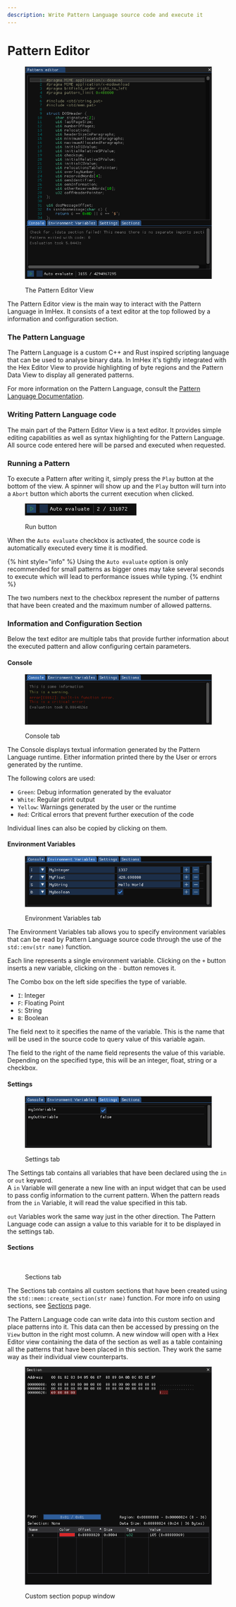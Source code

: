 ```yaml
---
description: Write Pattern Language source code and execute it
---
```


# Pattern Editor

<figure><img src="../.gitbook/assets/views/pattern_editor.png" alt=""><figcaption><p>The Pattern Editor View</p></figcaption></figure>

The Pattern Editor view is the main way to interact with the Pattern Language in ImHex. It consists of a text editor at the top followed by a information and configuration section.

### The Pattern Language

The Pattern Language is a custom C++ and Rust inspired scripting language that can be used to analyse binary data. In ImHex it's tightly integrated with the Hex Editor View to provide highlighting of byte regions and the Pattern Data View to display all generated patterns.

For more information on the Pattern Language, consult the [Pattern Language Documentation](https://app.gitbook.com/o/xfl3734L2rDBS2sD53Zi/s/WZzDdGjxmgMSIE3xly6o/).

### Writing Pattern Language code

The main part of the Pattern Editor View is a text editor. It provides simple editing capabilities as well as syntax highlighting for the Pattern Language. All source code entered here will be parsed and executed when requested.

### Running a Pattern

To execute a Pattern after writing it, simply press the `Play` button at the bottom of the view. A spinner will show up and the `Play` button will turn into a `Abort` button which aborts the current execution when clicked.

<figure><img src="../.gitbook/assets/views/pattern_editor_run.png" alt=""><figcaption><p>Run button</p></figcaption></figure>

When the `Auto evaluate` checkbox is activated, the source code is automatically executed every time it is modified.

{% hint style="info" %}
Using the `Auto evaluate` option is only recommended for small patterns as bigger ones may take several seconds to execute which will lead to performance issues while typing.
{% endhint %}

The two numbers next to the checkbox represent the number of patterns that have been created and the maximum number of allowed patterns.

### Information and Configuration Section

Below the text editor are multiple tabs that provide further information about the executed pattern and allow configuring certain parameters.

#### Console

<figure><img src="../.gitbook/assets/views/pattern_editor_console_tab.png" alt=""><figcaption><p>Console tab</p></figcaption></figure>

The Console displays textual information generated by the Pattern Language runtime. Either information printed there by the User or errors generated by the runtime.

The following colors are used:

* `Green`: Debug information generated by the evaluator
* `White`: Regular print output
* `Yellow`: Warnings generated by the user or the runtime
* `Red`: Critical errors that prevent further execution of the code

Individual lines can also be copied by clicking on them.

#### Environment Variables

<figure><img src="../.gitbook/assets/views/pattern_editor_env_var_tab.png" alt=""><figcaption><p>Environment Variables tab</p></figcaption></figure>

The Environment Variables tab allows you to specify environment variables that can be read by Pattern Language source code through the use of the `std::env(str name)` function.

Each line represents a single environment variable. Clicking on the `+` button inserts a new variable, clicking on the `-` button removes it.

The Combo box on the left side specifies the type of variable.

* `I`: Integer
* `F`: Floating Point
* `S`: String
* `B`: Boolean

The field next to it specifies the name of the variable. This is the name that will be used in the source code to query value of this variable again.

The field to the right of the name field represents the value of this variable. Depending on the specified type, this will be an integer, float, string or a checkbox.

#### Settings

<figure><img src="../.gitbook/assets/views/pattern_editor_settings_tab.png" alt=""><figcaption><p>Settings tab</p></figcaption></figure>

The Settings tab contains all variables that have been declared using the `in` or `out` keyword.\
A `in` Variable will generate a new line with an input widget that can be used to pass config information to the current pattern. When the pattern reads from the `in` Variable, it will read the value specified in this tab.

`out` Variables work the same way just in the other direction. The Pattern Language code can assign a value to this variable for it to be displayed in the settings tab.

#### Sections

<figure><img src="../.gitbook/assets/pattern_editor_sections_tab.png" alt=""><figcaption><p>Sections tab</p></figcaption></figure>

The Sections tab contains all custom sections that have been created using the `std::mem::create_section(str name)` function. For more info on using sections, see [Sections](../../pattern-language/core-language/sections.md) page.

The Pattern Language code can write data into this custom section and place patterns into it. This data can then be accessed by pressing on the `View` button in the right most column. A new window will open with a Hex Editor view containing the data of the section as well as a table containing all the patterns that have been placed in this section. They work the same way as their individual view counterparts.

<figure><img src="../.gitbook/assets/views/pattern_editor_section_popup.png" alt=""><figcaption><p>Custom section popup window</p></figcaption></figure>

